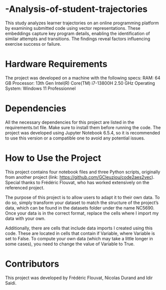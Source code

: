 # -Analysis-of-student-trajectories
This study analyzes learner trajectories on an online programming platform by examining submitted code using vector representations. These embeddings capture key program details, enabling the identification of similar attempts and transitions. The findings reveal factors influencing exercise success or failure.


# Hardware Requirements
The project was developed on a machine with the following specs:
RAM: 64 GB
Processor: 13th Gen Intel(R) Core(TM) i7-13800H   2.50 GHz
Operating System: Windows 11 Professionnel



# Dependencies
All the necessary dependencies for this project are listed in the requirements.txt file. Make sure to install them before running the code. The project was developed using Jupyter Notebook 6.5.4, so it is recommended to use this version or a compatible one to avoid any potential issues.


# How to Use the Project
This project contains four notebook files and three Python scripts, originally from another project (link: https://github.com/GCleuziou/code2aes2vec). Special thanks to Frédéric Flouvat, who has worked extensively on the referenced project.

The purpose of this project is to allow users to adapt it to their own data. To do so, simply transform your dataset to match the structure of the project’s data, which can be found in the datasets folder under the name NC5690. Once your data is in the correct format, replace the cells where I import my data with your own.

Additionally, there are cells that include data imports I created using this code. These are located in cells that contain if Variable, where Variable is set to False. To compute your own data (which may take a little longer in some cases), you need to change the value of Variable to True.

# Contributors
This project was developed by Frédéric Flouvat, Nicolas Durand and Idir Saidi.